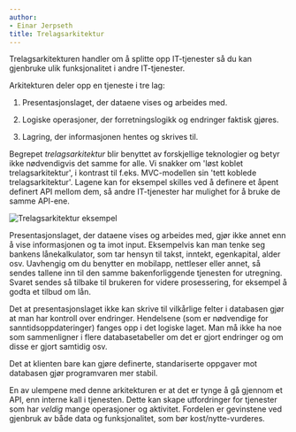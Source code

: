 ```yaml
---
author:
- Einar Jerpseth
title: Trelagsarkitektur
---
```


Trelagsarkitekturen handler om å splitte opp IT-tjenester så du kan gjenbruke
ulik funksjonalitet i andre IT-tjenester.

Arkitekturen deler opp en tjeneste i tre lag:

1. Presentasjonslaget, der dataene vises og arbeides med.

2. Logiske operasjoner, der forretningslogikk og endringer faktisk gjøres.

3. Lagring, der informasjonen hentes og skrives til.

Begrepet *trelagsarkitektur* blir benyttet av forskjellige teknologier og betyr
ikke nødvendigvis det samme for alle. Vi snakker om 'løst koblet
trelagsarkitektur', i kontrast til f.eks. MVC-modellen sin 'tett koblede
trelagsarkitektur'. Lagene kan for eksempel skilles ved å definere et åpent
definert API mellom dem, så andre IT-tjenester har mulighet for å bruke de
samme API-ene.


![Trelagsarkitektur eksempel](/datadeling/img/3-lags-arkitektur.jpg)


Presentasjonslaget, der dataene vises og arbeides med, gjør ikke annet enn å
vise informasjonen og ta imot input. Eksempelvis kan man tenke seg bankens
lånekalkulator, som tar hensyn til takst, inntekt, egenkapital, alder osv.
Uavhengig om du benytter en mobilapp, nettleser eller annet, så sendes tallene
inn til den samme bakenforliggende tjenesten for utregning. Svaret sendes så
tilbake til brukeren for videre prosessering, for eksempel å godta et tilbud om
lån.

Det at presentasjonslaget ikke kan skrive til vilkårlige felter i databasen
gjør at man har kontroll over endringer. Hendelsene (som er nødvendige for
sanntidsoppdateringer) fanges opp i det logiske laget. Man må ikke ha noe som
sammenligner i flere databasetabeller om det er gjort endringer og om disse er
gjort samtidig osv.

Det at klienten bare kan gjøre definerte, standariserte oppgaver mot databasen
gjør programvaren mer stabil.

En av ulempene med denne arkitekturen er at det er tynge å gå gjennom et API,
enn interne kall i tjenesten. Dette kan skape utfordringer for tjenester som
har *veldig* mange operasjoner og aktivitet. Fordelen er gevinstene ved
gjenbruk av både data og funksjonalitet, som bør kost/nytte-vurderes.
